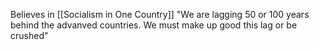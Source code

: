 Believes in [[Socialism in One Country]]
"We are lagging 50 or 100 years behind the advanved countries. We must make up good this lag or be crushed"
